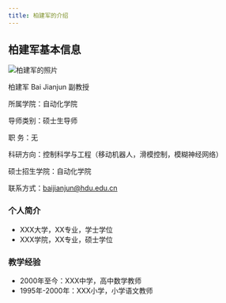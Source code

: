 ```yaml
---
title: 柏建军的介绍
---
```


## 柏建军基本信息

![柏建军的照片](/images/柏建军.jpg)

柏建军  Bai Jianjun 副教授

所属学院：自动化学院

导师类别：硕士生导师

职    务：无

科研方向：控制科学与工程（移动机器人，滑模控制，模糊神经网络）

硕士招生学院：自动化学院

联系方式：baijianjun@hdu.edu.cn



### 个人简介

- XXX大学，XX专业，学士学位
- XXX学院，XX专业，硕士学位

### 教学经验

- 2000年至今：XXX中学，高中数学教师
- 1995年-2000年：XXX小学，小学语文教师
